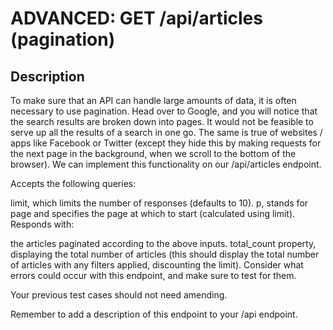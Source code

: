 # ADVANCED: GET /api/articles (pagination)
## Description
To make sure that an API can handle large amounts of data, it is often necessary to use pagination. Head over to Google, and you will notice that the search results are broken down into pages. It would not be feasible to serve up all the results of a search in one go. The same is true of websites / apps like Facebook or Twitter (except they hide this by making requests for the next page in the background, when we scroll to the bottom of the browser). We can implement this functionality on our /api/articles endpoint.

Accepts the following queries:

limit, which limits the number of responses (defaults to 10).
p, stands for page and specifies the page at which to start (calculated using limit).
Responds with:

the articles paginated according to the above inputs.
total_count property, displaying the total number of articles (this should display the total number of articles with any filters applied, discounting the limit).
Consider what errors could occur with this endpoint, and make sure to test for them.

Your previous test cases should not need amending.

Remember to add a description of this endpoint to your /api endpoint.